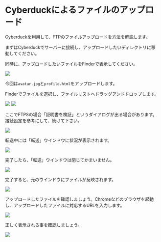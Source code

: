 # Cyberduckによるファイルのアップロード

Cyberduckを利用して、FTPのファイルアップロードを方法を解説します。

まずはCyberduckでサーバーに接続し、アップロードしたいディレクトリに移動してください。

同時に、アップロードしたいファイルをFinderで表示してください。

![](2014-08-23_13.19.00.jpg)

今回は`avatar.jpg`と`profile.html`をアップロードします。

Finderでファイルを選択し、ファイルリストへドラッグアンドドロップします。

![](2014-08-23_13.20.39.jpg)
![](2014-08-23_13.20.42.jpg)

ここでFTPSの場合「証明書を検証」というダイアログが出る場合があります。接続設定を参考にして、続けて下さい。

![](2014-08-23_13.21.13.jpg)

転送中には「転送」ウインドウに状況が表示されます。

![](2014-08-23_13.21.15.jpg)

完了したら、「転送」ウインドウは閉じてかまいません。

![](2014-08-23_13.21.21.jpg)

完了すると、元のウインドウにファイルが反映されます。

![](2014-08-23_13.21.24.jpg)

アップロードしたファイルを確認しましょう。Chromeなどのブラウザを起動し、アップロードしたファイルに対応するURLを入力します。

![](2014-08-23_13.21.42.jpg)

正しく表示される事を確認しましょう。

![](2014-08-23_13.21.45.jpg)
